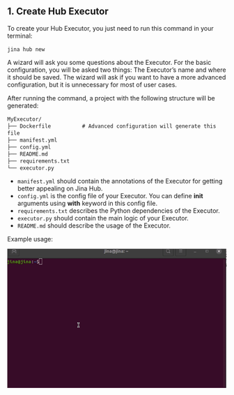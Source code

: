 ## 1. Create Hub Executor

To create your Hub Executor, you just need to run this command in your terminal:

```terminal
jina hub new
```

A wizard will ask you some questions about the Executor. For the basic configuration, you will be asked two things: The Executor’s name and where it should be saved. The wizard will ask if you want to have a more advanced configuration, but it is unnecessary for most of user cases.

After running the command, a project with the following structure will be generated:

```text
MyExecutor/
├── Dockerfile	        # Advanced configuration will generate this file
├── manifest.yml
├── config.yml
├── README.md
├── requirements.txt
└── executor.py
```

- `manifest.yml` should contain the annotations of the Executor for getting better appealing on Jina Hub.
- `config.yml` is the config file of your Executor. You can define **__init__** arguments using **with** keyword in this config file.
- `requirements.txt` describes the Python dependencies of the Executor.
- `executor.py` should contain the main logic of your Executor.
- `README.md` should describe the usage of the Executor.

Example usage:

![Demo](../../../.github/2.0/jina-hub-new.gif)